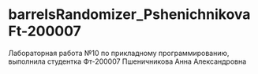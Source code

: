 # barrelsRandomizer_PshenichnikovaFt-200007
Лабораторная работа №10 по прикладному программированию, выполнила студентка Фт-200007 Пшеничникова Анна Александровна

